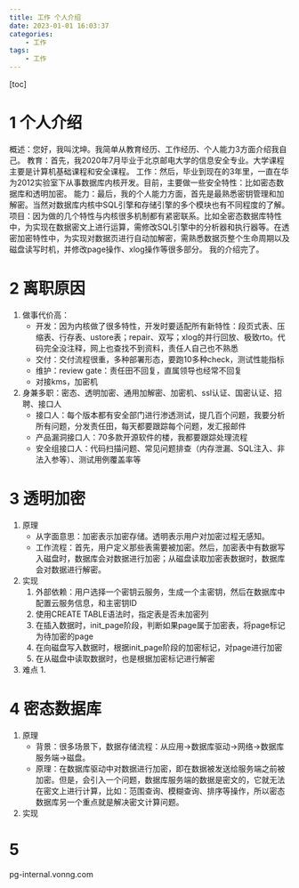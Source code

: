 ```yaml
---
title: 工作 个人介绍
date: 2023-01-01 16:03:37
categories:
    - 工作
tags:
    - 工作
---
```


[toc]

# 1 个人介绍
概述：您好，我叫沈坤。我简单从教育经历、工作经历、个人能力3方面介绍我自己。
教育：首先，我2020年7月毕业于北京邮电大学的信息安全专业。大学课程主要是计算机基础课程和安全课程。
工作：然后，毕业到现在的3年里，一直在华为2012实验室下从事数据库内核开发。目前，主要做一些安全特性：比如密态数据库和透明加密。
能力：最后，我的个人能力方面，首先是最熟悉密钥管理和加解密。当然对数据库内核中SQL引擎和存储引擎的多个模块也有不同程度的了解。
项目：因为做的几个特性与内核很多机制都有紧密联系。比如全密态数据库特性中，为实现在数据密文上进行运算，需修改SQL引擎中的分析器和执行器等。在透密加密特性中，为实现对数据页进行自动加解密，需熟悉数据页整个生命周期以及磁盘读写时机，并修改page操作、xlog操作等很多部分。
我的介绍完了。

# 2 离职原因
1. 做事代价高：
    - 开发：因为内核做了很多特性，开发时要适配所有新特性：段页式表、压缩表、行存表、ustore表；repair、双写；xlog的并行回放、极致rto。代码完全没注释，网上也查找不到资料，责任人自己也不熟悉
    - 交付：交付流程很重，多种部署形态，要跑10多种check，测试性能指标
    - 维护：review gate：责任田不回复，直属领导也经常不回复
    - 对接kms，加密机
2. 身兼多职：密态、透明加密、通用加解密、加密机、ssl认证、国密认证、招聘、接口人
    - 接口人：每个版本都有安全部门进行渗透测试，提几百个问题，我要分析所有问题，分发责任田，每天都要跟踪每个问题，发汇报邮件
    - 产品漏洞接口人：70多款开源软件的楼，我都要跟踪处理流程
    - 安全组接口人：代码扫描问题、常见问题排查（内存泄漏、SQL注入、非法入参等）、测试用例覆盖率等 

# 3 透明加密
1. 原理
    - 从字面意思：加密表示加密存储。透明表示用户对加密过程无感知。
    - 工作流程：首先，用户定义那些表需要被加密。然后，加密表中有数据写入磁盘时，数据库会对数据进行加密；从磁盘读取加密表数据时，数据库会对数据进行解密。
2. 实现
    1. 外部依赖：用户选择一个密钥云服务，生成一个主密钥，然后在数据库中配置云服务信息，和主密钥ID
    2. 使用CREATE TABLE语法时，指定表是否未加密列
    3. 在插入数据时，init_page阶段，判断如果page属于加密表，将page标记为待加密的page
    4. 在向磁盘写入数据时，根据init_page阶段的加密标记，对page进行加密
    5. 在从磁盘中读取数据时，也是根据加密标记进行解密
3. 难点
    1. 

# 4 密态数据库
1. 原理
    - 背景：很多场景下，数据存储流程：从应用->数据库驱动->网络->数据库服务端->磁盘。
    - 原理：在数据库驱动中对数据进行加密，即在数据被发送给服务端之前被加密。但是，会引入一个问题，数据库服务端的数据是密文的，它就无法在密文上进行计算，比如：范围查询、模糊查询、排序等操作，所以密态数据库另一个重点就是解决密文计算问题。
2. 实现

# 5 

pg-internal.vonng.com